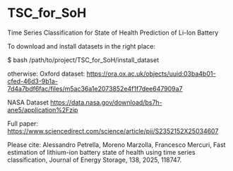# TSC_for_SoH
Time Series Classification for State of Health Prediction of Li-Ion Battery

To download and install datasets in the right place:

$ bash /path/to/project/TSC_for_SoH/install_dataset


otherwise:
Oxford dataset:
https://ora.ox.ac.uk/objects/uuid:03ba4b01-cfed-46d3-9b1a-7d4a7bdf6fac/files/m5ac36a1e2073852e4f1f7dee647909a7

NASA Dataset
https://data.nasa.gov/download/bs7h-ane5/application%2Fzip

Full paper:
https://www.sciencedirect.com/science/article/pii/S2352152X25034607

Please cite:
Alessandro Petrella, Moreno Marzolla, Francesco Mercuri,
Fast estimation of lithium-ion battery state of health using time series classification,
Journal of Energy Storage, 138, 2025, 118747.
